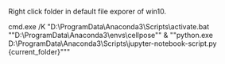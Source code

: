 Right click folder in default file exporer of win10.

cmd.exe /K "D:\ProgramData\Anaconda3\Scripts\activate.bat ""D:\ProgramData\Anaconda3\envs\cellpose"" & ""python.exe D:\ProgramData\Anaconda3\Scripts\jupyter-notebook-script.py {current_folder}"""
